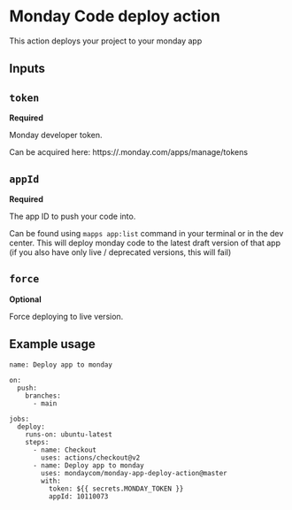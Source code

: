# Monday Code deploy action
This action deploys your project to your monday app

## Inputs

## `token`

**Required** 

Monday developer token.

Can be acquired here: https://<your-monday-subdomain>.monday.com/apps/manage/tokens

## `appId`

**Required** 

The app ID to push your code into.

Can be found using `mapps app:list` command in your terminal or in the dev center. This will deploy monday code to the latest draft version of that app (if you also have only live / deprecated versions, this will fail)


## `force`

**Optional**

Force deploying to live version.



## Example usage
```
name: Deploy app to monday

on:
  push:
    branches:
      - main

jobs:
  deploy:
    runs-on: ubuntu-latest
    steps:
      - name: Checkout
        uses: actions/checkout@v2
      - name: Deploy app to monday
        uses: mondaycom/monday-app-deploy-action@master
        with:
          token: ${{ secrets.MONDAY_TOKEN }}
          appId: 10110073
```

